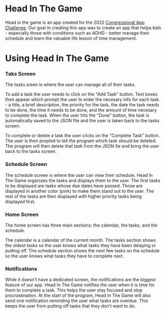 # Head In The Game
Head in the game is an app created for the 2022 [Congressional App Challenge](https://www.congressionalappchallenge.us/). 
Our goal in creating this app was to create an app that helps kids - especially those with conditions such as ADHD - better manage their schedule and learn the valuable life lesson of time management.
# Using Head In The Game

### Taks Screen
The tasks sreen is where the user can manage all of their tasks. 

To add a task the user needs to click on the "Add Task" button. Text boxes then appear which prompt the user to enter the necesary info for each task - a title, a brief description, the priority for the task, the date the task needs to be done, the time it needs to be done, and the amount of time necesary to complete the task. When the user hits the "Done" button, the task is automatically saved to the JSON file and the user is taken back to the tasks screen.

To complete or delete a task the user clicks on the "Complete Task" button. The user is then propted to tell the program which task should be deleted. The program will then delete that task from the JSON fie and bring the user back to the tasks screen.

### Schedule Screen
The schedule screen is where the user can view their schedule. Head In The Game organizes the tasks and displays them to the user. The first tasks to be displayed are tasks whose due dates have passed. Those are displayed in another color (pink) to make them stand out to the user. The rest of the tasks are then displayed with higher priority tasks being displayed first.

### Home Screen
The home screen has three main sections: the calendar, the tasks, and the schedule.

The calendar is a calendar of the current month. The tasks section shows the oldest tasks so the user knows what tasks they have been delaying or putting off. The schedule section shows the next few tasks on the schedule so the user knows what tasks they have to complete next.

### Notifications
While it doesn't have a dedicated screen, the notifications are the biggest feature of our app. Head In The Game notifies the user when it is time for them to complete a task. This helps the user stay focused and stop procrastination. At the start of the program, Head In The Game will also send one notification reminding the user what tasks are overdue. This keeps the user from putting off tasks that they don't want to do.


